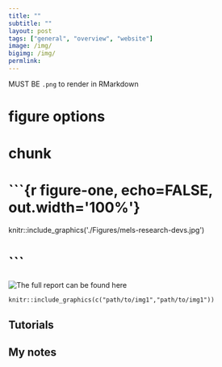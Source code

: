 ```yaml
---
title: ""
subtitle: ""
layout: post
tags: ["general", "overview", "website"]
image: /img/
bigimg: /img/
permlink:
---
```


MUST BE `.png` to render in RMarkdown

# figure options

# chunk
# ```{r figure-one, echo=FALSE, out.width='100%'}

knitr::include_graphics('./Figures/mels-research-devs.jpg')

# ```

![The full report can be found here](./Figures/mels-research-devs.jpg)

```{r, echo=FALSE,out.width="49%", out.height="20%",fig.cap="caption",fig.show='hold',fig.align='center'}
knitr::include_graphics(c("path/to/img1","path/to/img1"))
```

## Tutorials

## My notes